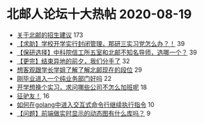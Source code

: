# 北邮人论坛十大热帖 2020-08-19

- [关于北邮的招生建议](https://bbs.byr.cn/article/Picture/3261804) 173
- [【求助】学校开学实行封闭管理，那研三实习党怎么办？！](https://bbs.byr.cn/article/Talking/6216070) 39
- [【保研选择】中科院信工所五室和北邮不知名导师，选哪一个？](https://bbs.byr.cn/article/AimGraduate/1194951) 39
- [【更完】结束异地的前夕，我们分手了](https://bbs.byr.cn/article/Feeling/3152901) 32
- [想客观跟学长学姐了解了解北邮现在的段位](https://bbs.byr.cn/article/StudyShare/197576) 29
- [刚毕业进入一个纯业务部门好吗](https://bbs.byr.cn/article/WorkLife/1151777) 22
- [开学想换个实习，求问哪些公司不怎么加班呢](https://bbs.byr.cn/article/Job/2098423) 18
- [征驴友！](https://bbs.byr.cn/article/Friends/1969276) 16
- [如何在golang中进入交互式命令行继续执行指令](https://bbs.byr.cn/article/Golang/1954) 10
- [【问题】前端做实时显示的动态图有什么库吗？](https://bbs.byr.cn/article/JavaScript/5451) 9


